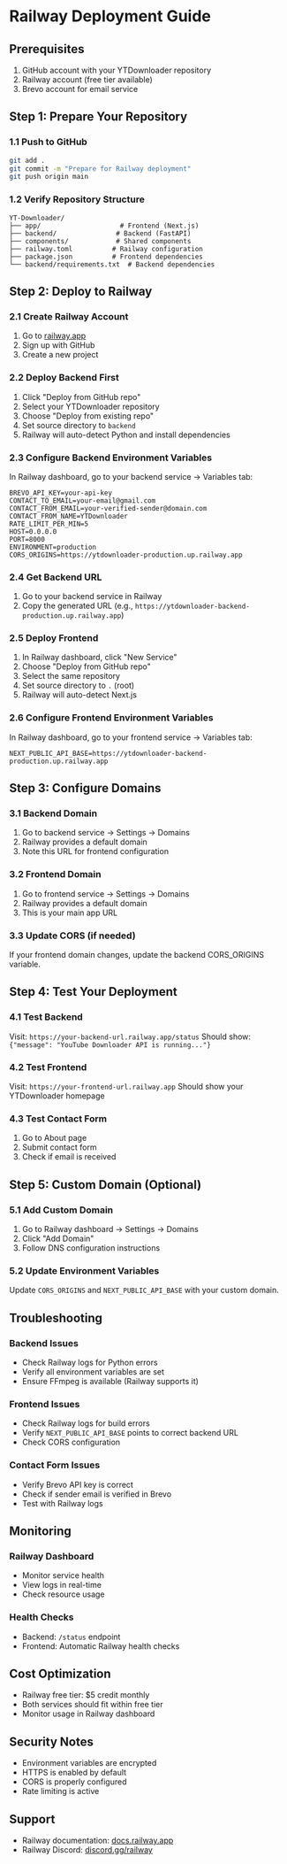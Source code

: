 # Railway Deployment Guide

## Prerequisites
1. GitHub account with your YTDownloader repository
2. Railway account (free tier available)
3. Brevo account for email service

## Step 1: Prepare Your Repository

### 1.1 Push to GitHub
```bash
git add .
git commit -m "Prepare for Railway deployment"
git push origin main
```

### 1.2 Verify Repository Structure
```
YT-Downloader/
├── app/                    # Frontend (Next.js)
├── backend/               # Backend (FastAPI)
├── components/            # Shared components
├── railway.toml          # Railway configuration
├── package.json          # Frontend dependencies
└── backend/requirements.txt  # Backend dependencies
```

## Step 2: Deploy to Railway

### 2.1 Create Railway Account
1. Go to [railway.app](https://railway.app)
2. Sign up with GitHub
3. Create a new project

### 2.2 Deploy Backend First
1. Click "Deploy from GitHub repo"
2. Select your YTDownloader repository
3. Choose "Deploy from existing repo"
4. Set source directory to `backend`
5. Railway will auto-detect Python and install dependencies

### 2.3 Configure Backend Environment Variables
In Railway dashboard, go to your backend service → Variables tab:

```
BREVO_API_KEY=your-api-key
CONTACT_TO_EMAIL=your-email@gmail.com
CONTACT_FROM_EMAIL=your-verified-sender@domain.com
CONTACT_FROM_NAME=YTDownloader
RATE_LIMIT_PER_MIN=5
HOST=0.0.0.0
PORT=8000
ENVIRONMENT=production
CORS_ORIGINS=https://ytdownloader-production.up.railway.app
```

### 2.4 Get Backend URL
1. Go to your backend service in Railway
2. Copy the generated URL (e.g., `https://ytdownloader-backend-production.up.railway.app`)

### 2.5 Deploy Frontend
1. In Railway dashboard, click "New Service"
2. Choose "Deploy from GitHub repo"
3. Select the same repository
4. Set source directory to `.` (root)
5. Railway will auto-detect Next.js

### 2.6 Configure Frontend Environment Variables
In Railway dashboard, go to your frontend service → Variables tab:

```
NEXT_PUBLIC_API_BASE=https://ytdownloader-backend-production.up.railway.app
```

## Step 3: Configure Domains

### 3.1 Backend Domain
1. Go to backend service → Settings → Domains
2. Railway provides a default domain
3. Note this URL for frontend configuration

### 3.2 Frontend Domain
1. Go to frontend service → Settings → Domains
2. Railway provides a default domain
3. This is your main app URL

### 3.3 Update CORS (if needed)
If your frontend domain changes, update the backend CORS_ORIGINS variable.

## Step 4: Test Your Deployment

### 4.1 Test Backend
Visit: `https://your-backend-url.railway.app/status`
Should show: `{"message": "YouTube Downloader API is running..."}`

### 4.2 Test Frontend
Visit: `https://your-frontend-url.railway.app`
Should show your YTDownloader homepage

### 4.3 Test Contact Form
1. Go to About page
2. Submit contact form
3. Check if email is received

## Step 5: Custom Domain (Optional)

### 5.1 Add Custom Domain
1. Go to Railway dashboard → Settings → Domains
2. Click "Add Domain"
3. Follow DNS configuration instructions

### 5.2 Update Environment Variables
Update `CORS_ORIGINS` and `NEXT_PUBLIC_API_BASE` with your custom domain.

## Troubleshooting

### Backend Issues
- Check Railway logs for Python errors
- Verify all environment variables are set
- Ensure FFmpeg is available (Railway supports it)

### Frontend Issues
- Check Railway logs for build errors
- Verify `NEXT_PUBLIC_API_BASE` points to correct backend URL
- Check CORS configuration

### Contact Form Issues
- Verify Brevo API key is correct
- Check if sender email is verified in Brevo
- Test with Railway logs

## Monitoring

### Railway Dashboard
- Monitor service health
- View logs in real-time
- Check resource usage

### Health Checks
- Backend: `/status` endpoint
- Frontend: Automatic Railway health checks

## Cost Optimization
- Railway free tier: $5 credit monthly
- Both services should fit within free tier
- Monitor usage in Railway dashboard

## Security Notes
- Environment variables are encrypted
- HTTPS is enabled by default
- CORS is properly configured
- Rate limiting is active

## Support
- Railway documentation: [docs.railway.app](https://docs.railway.app)
- Railway Discord: [discord.gg/railway](https://discord.gg/railway)
